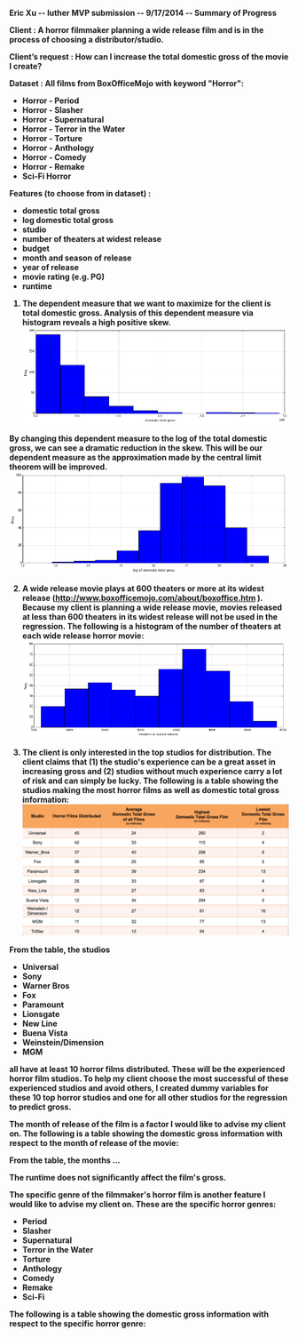 <b>Eric Xu -- luther MVP submission -- 9/17/2014 -- Summary of Progress<b>

Client : A horror filmmaker planning a wide release film and is in the process of choosing a distributor/studio.

Client’s request :  How can I increase the total domestic gross of the movie I create? 

Dataset : All films from BoxOfficeMojo with keyword "Horror":

  - Horror - Period
  - Horror - Slasher
  - Horror - Supernatural
  - Horror - Terror in the Water
  - Horror - Torture
  - Horror - Anthology
  - Horror - Comedy
  - Horror - Remake
  - Sci-Fi Horror

Features (to choose from in dataset) : 

  - domestic total gross 
  - log domestic total gross
  - studio
  - number of theaters at widest release
  - budget
  - month and season of release
  - year of release
  - movie rating (e.g. PG)
  - runtime



1.  The dependent measure that we want to maximize for the client is total domestic gross.  Analysis of this dependent measure via histogram reveals a high positive skew.  
![](./img/dtgHist.png)  
  
By changing this dependent measure to the log of the total domestic gross, we can see a dramatic reduction in the skew.  This will be our dependent measure as the approximation made by the central limit theorem will be improved.
![](./img/dtgLogHist.png)

2.  A wide release movie plays at 600 theaters or more at its widest release (http://www.boxofficemojo.com/about/boxoffice.htm ).  Because my client is planning a wide release movie, movies released at less than 600 theaters in its widest release will not be used in the regression. The following is a histogram of the number of theaters at each wide release horror movie:
![](./img/TheaterNumberHist.png)

3.  The client is only interested in the top studios for distribution.  The client claims that (1) the studio's experience can be a great asset in increasing gross and (2) studios without much experience carry a lot of risk and can simply be lucky.  The following is a table showing the studios making the most horror films as well as domestic total gross information:
![](./img/Studio_Table.png)


From the table, the studios 
- Universal
- Sony
- Warner Bros
- Fox
- Paramount
- Lionsgate
- New Line
- Buena Vista
- Weinstein/Dimension
- MGM 


all have at least 10 horror films distributed.  These will be the experienced horror film studios.  To help my client choose the most successful of these experienced studios and avoid others, I created dummy variables for these 10 top horror studios and one for all other studios for the regression to predict gross. 


The month of release of the film is a factor I would like to advise my client on.  The following is a table showing the domestic gross information with respect to the month of release of the movie:


From the table, the months ...


The runtime does not significantly affect the film's gross.



The specific genre of the filmmaker's horror film is another feature I would like to advise my client on.  These are the specific horror genres:
  - Period
  - Slasher
  - Supernatural
  - Terror in the Water
  - Torture
  - Anthology
  - Comedy
  - Remake
  - Sci-Fi


The following is a table showing the domestic gross information with respect to the specific horror genre:

